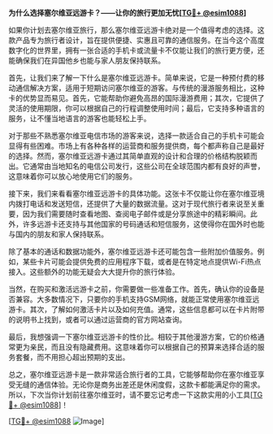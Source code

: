 **为什么选择塞尔维亚远游卡？——让你的旅行更加无忧[[TG💪+ @esim1088](https://t.me/s/esim1088)]**

如果你计划去塞尔维亚旅行，那么塞尔维亚远游卡绝对是一个值得考虑的选择。这款产品专为旅行者设计，旨在提供便捷、实惠且可靠的通信服务。在当今这个高度数字化的世界里，拥有一张合适的手机卡或流量卡不仅能让我们的旅行更方便，还能确保我们在异国他乡也能与家人朋友保持联系。

首先，让我们来了解一下什么是塞尔维亚远游卡。简单来说，它是一种预付费的移动通信解决方案，适用于短期访问塞尔维亚的游客。与传统的漫游服务相比，这种卡的优势显而易见。首先，它能帮助你避免高昂的国际漫游费用；其次，它提供了灵活的使用期限，你可以根据自己的行程调整使用时间；最后，它支持多种语言的服务，让不懂当地语言的游客也能轻松上手。

对于那些不熟悉塞尔维亚电信市场的游客来说，选择一款适合自己的手机卡可能会显得有些困难。市场上有各种各样的运营商和服务提供商，每个都声称自己是最好的选择。然而，塞尔维亚远游卡通过其简单直观的设计和合理的价格结构脱颖而出。它通常由当地知名的电信公司发行，这些公司在全球范围内都有良好的声誉，这意味着你可以放心地使用它们的服务。

接下来，我们来看看塞尔维亚远游卡的具体功能。这张卡不仅能让你在塞尔维亚境内拨打电话和发送短信，还提供了大量的数据流量。这对于现代旅行者来说至关重要，因为我们需要随时查看地图、查阅电子邮件或是分享旅途中的精彩瞬间。此外，许多远游卡还支持与其他国家的号码通话和短信服务，这使得你在国外时也能与国内的朋友和家人保持联系。

除了基本的通话和数据功能外，塞尔维亚远游卡还可能包含一些附加价值服务。例如，某些卡片可能会提供免费的应用程序下载，或者是在特定地点提供Wi-Fi热点接入。这些额外的功能无疑会大大提升你的旅行体验。

当然，在购买和激活远游卡之前，你需要做一些准备工作。首先，确认你的设备是否兼容。大多数情况下，只要你的手机支持GSM网络，就能正常使用塞尔维亚远游卡。其次，了解如何激活卡片以及如何充值。通常，这些信息都可以在卡片附带的说明书上找到，或者可以通过运营商的官方网站查询。

最后，我想强调一下塞尔维亚远游卡的性价比。相较于其他漫游方案，它的价格通常更为亲民，而且没有隐藏费用。这意味着你可以根据自己的预算来选择合适的服务套餐，而不用担心超出预期的支出。

总之，塞尔维亚远游卡是一款非常适合旅行者的工具，它能够帮助你在塞尔维亚享受无缝的通信体验。无论你是商务出差还是休闲度假，这款卡都能满足你的需求。所以，下次当你计划前往塞尔维亚时，请不要忘记考虑一下这款实用的小工具[[TG💪+ @esim1088](https://t.me/s/esim1088)]！

[[TG💪+ @esim1088](https://t.me/s/esim1088) ![Image](https://i.postimg.cc/4NQfJmqS/Snipaste-2025-05-13-00-14-12.png)]